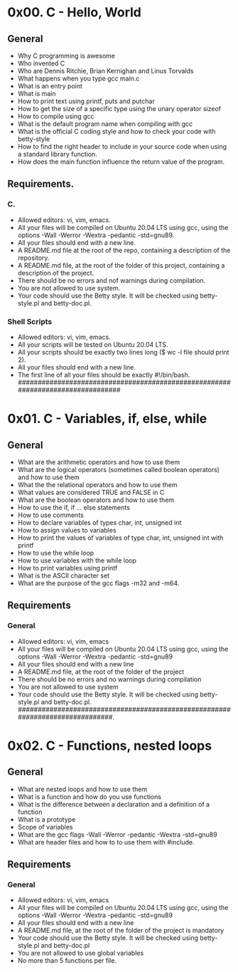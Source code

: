 # 0x00. C - Hello, World

## General

* Why C programming is awesome
* Who invented C
* Who are Dennis Ritchie, Brian Kernighan and Linus Torvalds
* What happens when you type gcc main.c
* What is an entry point
* What is main
* How to print text using printf, puts and putchar
* How to get the size of a specific type using the unary operator sizeof
* How to compile using gcc
* What is the default program name when compiling with gcc
* What is the official C coding style and how to check
your code with betty-style
* How to find the right header to include in your source code
when using a standard library function.
* How does the main function influence the return value of the program.
## Requirements.
### C.
* Allowed editors: vi, vim, emacs.
* All your files will be compiled on Ubuntu 20.04 LTS using gcc, using
the options -Wall -Werror -Wextra -pedantic -std=gnu89.
* All your files should end with a new line.
* A README.md file at the root of the repo, containing a description of
the repository.
* A README.md file, at the root of the folder of this project, containing
a description of the project.
* There should be no errors and nof warnings during compilation.
* You are not allowed to use system.
* Your code should use the Betty style. It will be checked
using betty-style.pl and betty-doc.pl.
### Shell Scripts
* Allowed editors: vi, vim, emacs.
* All your scripts will be tested on Ubuntu 20.04 LTS.
* All your scripts should be exactly two lines long
($ wc -l file should print 2).
* All your files should end with a new line.
* The first line of all your files should be exactly #!/bin/bash.
################################################################################

# 0x01. C - Variables, if, else, while
## General
* What are the arithmetic operators and how to use them
* What are the logical operators (sometimes called boolean
operators) and how to use them
* What the the relational operators and how to use them
* What values are considered TRUE and FALSE in C
* What are the boolean operators and how to use them
* How to use the if, if ... else statements
* How to use comments
* How to declare variables of types char, int, unsigned int
* How to assign values to variables
* How to print the values of variables of type char, int,
unsigned int with printf
* How to use the while loop
* How to use variables with the while loop
* How to print variables using printf
* What is the ASCII character set
* What are the purpose of the gcc flags -m32 and -m64.

## Requirements
### General
* Allowed editors: vi, vim, emacs
* All your files will be compiled on Ubuntu 20.04 LTS using gcc,
using the options -Wall -Werror -Wextra -pedantic -std=gnu89
* All your files should end with a new line
* A README.md file, at the root of the folder of the project
* There should be no errors and no warnings during compilation
* You are not allowed to use system
* Your code should use the Betty style. It will be checked
using betty-style.pl and betty-doc.pl.
##############################################################################.
# 0x02. C - Functions, nested loops
## General
* What are nested loops and how to use them
* What is a function and how do you use functions
* What is the difference between a declaration and a definition of a function
* What is a prototype
* Scope of variables
* What are the gcc flags -Wall -Werror -pedantic -Wextra -std=gnu89
* What are header files and how to to use them with #include.
## Requirements
### General
* Allowed editors: vi, vim, emacs
* All your files will be compiled on Ubuntu 20.04 LTS using
gcc, using the options -Wall -Werror -Wextra -pedantic -std=gnu89
* All your files should end with a new line
* A README.md file, at the root of the folder of the project is mandatory
* Your code should use the Betty style. It will
be checked using betty-style.pl and betty-doc.pl
* You are not allowed to use global variables
* No more than 5 functions per file.